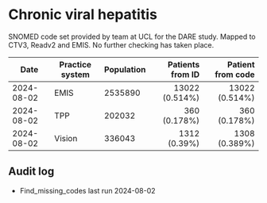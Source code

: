 # Chronic viral hepatitis

SNOMED code set provided by team at UCL for the DARE study. Mapped to CTV3, Readv2 and EMIS. No further checking has taken place.

| Date       | Practice system | Population | Patients from ID | Patient from code |
| ---------- | --------------- | ---------- | ---------------: | ----------------: |
| 2024-08-02 | EMIS            | 2535890    |   13022 (0.514%) |    13022 (0.514%) |
| 2024-08-02 | TPP             | 202032     |     360 (0.178%) |      360 (0.178%) |
| 2024-08-02 | Vision          | 336043     |     1312 (0.39%) |     1308 (0.389%) |

## Audit log

- Find_missing_codes last run 2024-08-02
